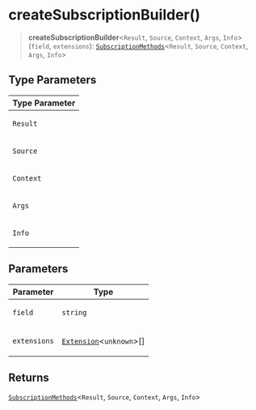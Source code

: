 # createSubscriptionBuilder()

> **createSubscriptionBuilder**\<`Result`, `Source`, `Context`, `Args`, `Info`\>(`field`, `extensions`): [`SubscriptionMethods`](../type-aliases/SubscriptionMethods.md)\<`Result`, `Source`, `Context`, `Args`, `Info`\>

## Type Parameters

<table>
<thead>
<tr>
<th>Type Parameter</th>
</tr>
</thead>
<tbody>
<tr>
<td>

`Result`

</td>
</tr>
<tr>
<td>

`Source`

</td>
</tr>
<tr>
<td>

`Context`

</td>
</tr>
<tr>
<td>

`Args`

</td>
</tr>
<tr>
<td>

`Info`

</td>
</tr>
</tbody>
</table>

## Parameters

<table>
<thead>
<tr>
<th>Parameter</th>
<th>Type</th>
</tr>
</thead>
<tbody>
<tr>
<td>

`field`

</td>
<td>

`string`

</td>
</tr>
<tr>
<td>

`extensions`

</td>
<td>

[`Extension`](../classes/Extension.md)\<`unknown`\>[]

</td>
</tr>
</tbody>
</table>

## Returns

[`SubscriptionMethods`](../type-aliases/SubscriptionMethods.md)\<`Result`, `Source`, `Context`, `Args`, `Info`\>
